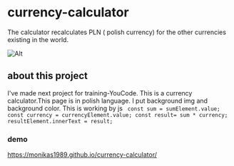 # currency-calculator
The calculator recalculates PLN ( polish currency) for the other currencies existing in the world.

![Alt](https://i.ibb.co/bBcZz3c/menwithmoney.gif)

## about this project
I've made next project for training-YouCode. This is a currency calculator.This page is in polish language. I put background img and background color.
This is working by js ``` 
    const sum = sumElement.value;
    const currency = currencyElement.value;
    const result= sum * currency;
    resultElement.innerText = result; ```

### demo
https://monikas1989.github.io/currency-calculator/